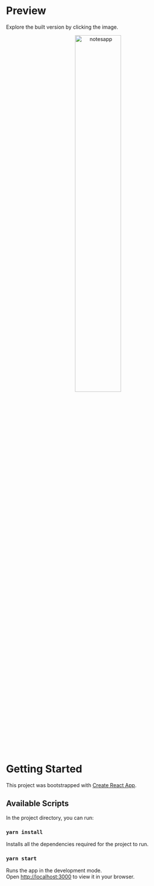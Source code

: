 # Preview

Explore the built version by clicking the image.

<div align="center">
<a href="https://kaylaa0.github.io/patika/front-end-web/2-mid/redux/homework-1/build/">
<img src="https://github-production-user-asset-6210df.s3.amazonaws.com/107824429/266784894-80444a7f-ed82-4ad8-ac68-863c93d61ca4.jpg" alt="notesapp" width="50%">
</a>
</div>

# Getting Started

This project was bootstrapped with [Create React App](https://github.com/facebook/create-react-app).

## Available Scripts

In the project directory, you can run:

### `yarn install`

Installs all the dependencies required for the project to run.

### `yarn start`

Runs the app in the development mode.\
Open [http://localhost:3000](http://localhost:3000) to view it in your browser.
